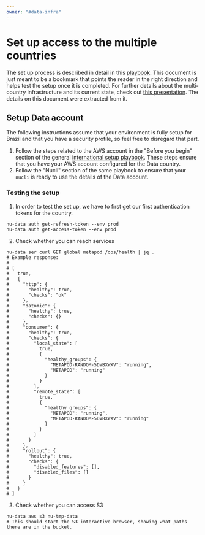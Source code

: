 ```yaml
---
owner: "#data-infra"
---
```


# Set up access to the multiple countries

The set up process is described in detail in this [playbook][international-setup-pb]. This document is just meant to be a bookmark that points the reader in the right direction and helps test the setup once it is completed.
For further details  about the multi-country infrastructure and its current state, check out [this presentation][multi-country-infra-presentation]. The details on this document were extracted from it.

## Setup Data account

The following instructions assume that your environment is fully setup for Brazil and that you have a security profile, so feel free to disregard that part.

1. Follow the steps related to the AWS account in the "Before you begin" section of the general [international setup playbook][international-setup-pb]. These steps ensure that you have your AWS account configured for the Data country.
2. Follow the "Nucli" section of the same playbook to ensure that your `nucli` is ready to use the details of the Data account.

### Testing the setup

1. In order to test the set up, we have to first get our first authentication tokens for the country.

```
nu-data auth get-refresh-token --env prod
nu-data auth get-access-token --env prod
```

2. Check whether you can reach services

```
nu-data ser curl GET global metapod /ops/health | jq .
# Example response:
#
# [
#   true,
#   {
#     "http": {
#       "healthy": true,
#       "checks": "ok"
#     },
#     "datomic": {
#       "healthy": true,
#       "checks": {}
#     },
#     "consumer": {
#       "healthy": true,
#       "checks": {
#         "local_state": [
#           true,
#           {
#             "healthy_groups": {
#               "METAPOD-RANDOM-5DVBXWXV": "running",
#               "METAPOD": "running"
#             }
#           }
#         ],
#         "remote_state": [
#           true,
#           {
#             "healthy_groups": {
#               "METAPOD": "running",
#               "METAPOD-RANDOM-5DVBXWXV": "running"
#             }
#           }
#         ]
#       }
#     },
#     "rollout": {
#       "healthy": true,
#       "checks": {
#         "disabled_features": [],
#         "disabled_files": []
#       }
#     }
#   }
# ]
```

3. Check whether you can access S3

```
nu-data aws s3 nu-tmp-data
# This should start the S3 interactive browser, showing what paths there are in the bucket.
```

[international-setup-pb]: https://github.com/nubank/playbooks/blob/master/squads/international/dev-env.md
[multi-country-infra-presentation]: https://docs.google.com/presentation/d/17c2l00x6rdO9bt2C3ZD2P_Gn2G1so7BXEyFwY_gaky0/edit#slide=id.g52bc7810fa_0_231

